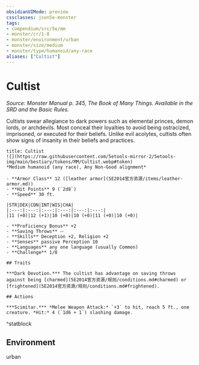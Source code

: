 ```yaml
---
obsidianUIMode: preview
cssclasses: json5e-monster
tags:
- compendium/src/5e/mm
- monster/cr/1-8
- monster/environment/urban
- monster/size/medium
- monster/type/humanoid/any-race
aliases: ["Cultist"]
---
```

# Cultist
*Source: Monster Manual p. 345, The Book of Many Things. Available in the SRD and the Basic Rules.*  

Cultists swear allegiance to dark powers such as elemental princes, demon lords, or archdevils. Most conceal their loyalties to avoid being ostracized, imprisoned, or executed for their beliefs. Unlike evil acolytes, cultists often show signs of insanity in their beliefs and practices.

```ad-statblock
title: Cultist
![](https://raw.githubusercontent.com/5etools-mirror-2/5etools-img/main/bestiary/tokens/MM/Cultist.webp#token)
*Medium humanoid (any race), Any Non-Good alignment*

- **Armor Class** 12 ([leather armor](5E2014官方资源/items/leather-armor.md))
- **Hit Points** 9 (`2d8`)
- **Speed** 30 ft.

|STR|DEX|CON|INT|WIS|CHA|
|:---:|:---:|:---:|:---:|:---:|:---:|
|11 (+0)|12 (+1)|10 (+0)|10 (+0)|11 (+0)|10 (+0)|

- **Proficiency Bonus** +2
- **Saving Throws** ⏤
- **Skills** Deception +2, Religion +2
- **Senses** passive Perception 10
- **Languages** any one language (usually Common)
- **Challenge** 1/8

## Traits

***Dark Devotion.*** The cultist has advantage on saving throws against being [charmed](5E2014官方资源/规则/conditions.md#charmed) or [frightened](5E2014官方资源/规则/conditions.md#frightened).

## Actions

***Scimitar.*** *Melee Weapon Attack:* `+3` to hit, reach 5 ft., one creature. *Hit:* 4 (`1d6 + 1`) slashing damage.
```
^statblock

## Environment

urban